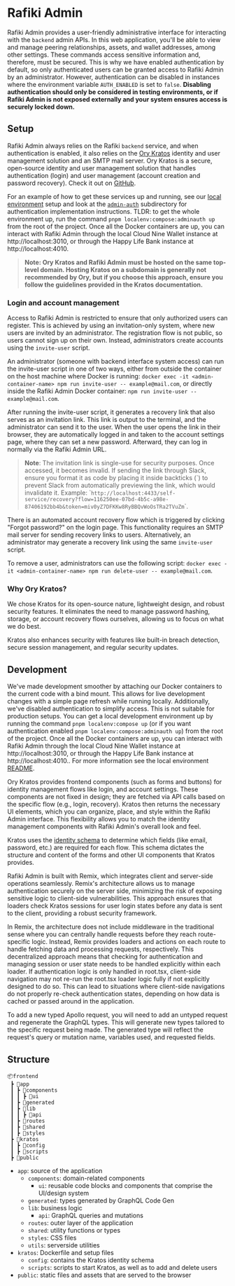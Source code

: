 # Rafiki Admin

Rafiki Admin provides a user-friendly administrative interface for interacting with the `backend` admin APIs. In this web application, you'll be able to view and manage peering relationships, assets, and wallet addresses, among other settings. These commands access sensitive information and, therefore, must be secured. This is why we have enabled authentication by default, so only authenticated users can be granted access to Rafiki Admin by an administrator. However, authentication can be disabled in instances where the environment variable `AUTH_ENABLED` is set to `false`. **Disabling authentication should only be considered in testing environments, or if Rafiki Admin is not exposed externally and your system ensures access is securely locked down.**

## Setup

Rafiki Admin always relies on the Rafiki `backend` service, and when authentication is enabled, it also relies on the [Ory Kratos](https://www.ory.sh/docs/kratos/ory-kratos-intro) identity and user management solution and an SMTP mail server. Ory Kratos is a secure, open-source identity and user management solution that handles authentication (login) and user management (account creation and password recovery). Check it out on [GitHub](https://github.com/ory/kratos).

For an example of how to get these services up and running, see our [local environment](../../localenv/cloud-nine-wallet/docker-compose.yml) setup and look at the [`admin-auth`](../../localenv/admin-auth/) subdirectory for authentication implementation instructions. TLDR: to get the whole environment up, run the command `pnpm localenv:compose:adminauth up` from the root of the project. Once all the Docker containers are up, you can interact with Rafiki Admin through the local Cloud Nine Wallet instance at http://localhost:3010, or through the Happy Life Bank instance at http://localhost:4010.

> **Note: Ory Kratos and Rafiki Admin must be hosted on the same top-level domain. Hosting Kratos on a subdomain is generally not recommended by Ory, but if you choose this approach, ensure you follow the guidelines provided in the Kratos documentation.**

### Login and account management

Access to Rafiki Admin is restricted to ensure that only authorized users can register. This is achieved by using an invitation-only system, where new users are invited by an administrator. The registration flow is not public, so users cannot sign up on their own. Instead, administrators create accounts using the `invite-user` script.

An administrator (someone with backend interface system access) can run the invite-user script in one of two ways, either from outside the container on the host machine where Docker is running: `docker exec -it <admin-container-name> npm run invite-user -- example@mail.com`, or directly inside the Rafiki Admin Docker container: `npm run invite-user -- example@mail.com`.

After running the invite-user script, it generates a recovery link that also serves as an invitation link. This link is output to the terminal, and the administrator can send it to the user. When the user opens the link in their browser, they are automatically logged in and taken to the account settings page, where they can set a new password. Afterward, they can log in normally via the Rafiki Admin URL.

> **Note**: The invitation link is single-use for security purposes. Once accessed, it becomes invalid. If sending the link through Slack, ensure you format it as code by placing it inside backticks (\`) to prevent Slack from automatically previewing the link, which would invalidate it. Example: \``http://localhost:4433/self-service/recovery?flow=116250ee-07bd-4b5c-a98e-87406192bb4b&token=miv0yZ7DFKKw8RyBBQvWoOsTRa2TVuZm`\`.

There is an automated account recovery flow which is triggered by clicking "Forgot password?" on the login page. This functionality requires an SMTP mail server for sending recovery links to users. Alternatively, an administrator may generate a recovery link using the same `invite-user` script.

To remove a user, administrators can use the following script: `docker exec -it <admin-container-name> npm run delete-user -- example@mail.com`.

### Why Ory Kratos?

We chose Kratos for its open-source nature, lightweight design, and robust security features. It eliminates the need to manage password hashing, storage, or account recovery flows ourselves, allowing us to focus on what we do best.

Kratos also enhances security with features like built-in breach detection, secure session management, and regular security updates.

## Development

We've made development smoother by attaching our Docker containers to the current code with a bind mount. This allows for live development changes with a simple page refresh while running locally. Additionally, we've disabled authentication to simplify access. This is not suitable for production setups. You can get a local development environment up by running the command `pnpm localenv:compose up` (or if you want authentication enabled `pnpm localenv:compose:adminauth up`) from the root of the project. Once all the Docker containers are up, you can interact with Rafiki Admin through the local Cloud Nine Wallet instance at http://localhost:3010, or through the Happy Life Bank instance at http://localhost:4010.. For more information see the local environment [README](../../localenv/README).

Ory Kratos provides frontend components (such as forms and buttons) for identity management flows like login, and account settings. These components are not fixed in design; they are fetched via API calls based on the specific flow (e.g., login, recovery). Kratos then returns the necessary UI elements, which you can organize, place, and style within the Rafiki Admin interface. This flexibility allows you to match the identity management components with Rafiki Admin's overall look and feel.

Kratos uses the [identity schema](./kratos/config/identity.schema.json) to determine which fields (like email, password, etc.) are required for each flow. This schema dictates the structure and content of the forms and other UI components that Kratos provides.

Rafiki Admin is built with Remix, which integrates client and server-side operations seamlessly. Remix's architecture allows us to manage authentication securely on the server side, minimizing the risk of exposing sensitive logic to client-side vulnerabilities. This approach ensures that loaders check Kratos sessions for user login states before any data is sent to the client, providing a robust security framework.

In Remix, the architecture does not include middleware in the traditional sense where you can centrally handle requests before they reach route-specific logic. Instead, Remix provides loaders and actions on each route to handle fetching data and processing requests, respectively. This decentralized approach means that checking for authentication and managing session or user state needs to be handled explicitly within each loader. If authentication logic is only handled in root.tsx, client-side navigation may not re-run the root.tsx loader logic fully if not explicitly designed to do so. This can lead to situations where client-side navigations do not properly re-check authentication states, depending on how data is cached or passed around in the application.

To add a new typed Apollo request, you will need to add an untyped request and regenerate the GraphQL types. This will generate new types tailored to the specific request being made. The generated type will reflect the request's query or mutation name, variables used, and requested fields.

## Structure

```
📦frontend
 ┣ 📂app
 ┃ ┣ 📂components
 ┃ ┃ ┣ 📂ui
 ┃ ┣ 📂generated
 ┃ ┣ 📂lib
 ┃ ┃ ┣ 📂api
 ┃ ┣ 📂routes
 ┃ ┣ 📂shared
 ┃ ┣ 📂styles
 ┣ 📂kratos
 ┃ ┣ 📂config
 ┃ ┣ 📂scripts
 ┣ 📂public
```

- `app`: source of the application
  - `components`: domain-related components
    - `ui`: reusable code blocks and components that comprise the UI/design system
  - `generated`: types generated by GraphQL Code Gen
  - `lib`: business logic
    - `api`: GraphQL queries and mutations
  - `routes`: outer layer of the application
  - `shared`: utility functions or types
  - `styles`: CSS files
  - `utils`: serverside utilities
- `kratos`: Dockerfile and setup files
  - `config`: contains the Kratos identity schema
  - `scripts`: scripts to start Kratos, as well as to add and delete users
- `public`: static files and assets that are served to the browser
